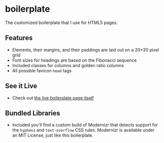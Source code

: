 # boilerplate
The customized boilerplate that I use for HTML5 pages.

## Features

* Elements, their margins, and their paddings are laid out on a 20×20 pixel grid
* Font sizes for headings are based on the Fibonacci sequence
* Included classes for columns and golden ratio columns
* All possible favicon `head` tags

## See it Live

* Check out [the live boilerplate page itself](https://doublecompile.github.io/boilerplate)

## Bundled Libraries

* Included you'll find a custom build of Modernizr that detects support for the `hyphens` and `text-overflow` CSS rules. Modernizr is available under an MIT License, just like this boilerplate.
